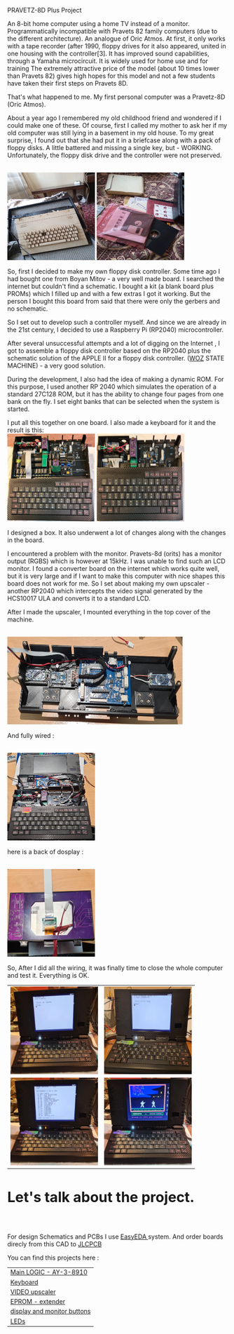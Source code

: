 PRAVETZ-8D Plus Project

An 8-bit home computer using a home TV instead of a monitor. 
Programmatically incompatible with Pravets 82 family computers (due to the different architecture). 
An analogue of Oric Atmos. At first, it only works with a tape recorder (after 1990, floppy drives 
for it also appeared, united in one housing with the controller[3]. 
It has improved sound capabilities, through a Yamaha microcircuit. It is widely used for home use 
and for training The extremely attractive price of the model (about 10 times lower than Pravets 82) 
gives high hopes for this model and not a few students have taken their first steps on Pravets 8D.

That's what happened to me. My first personal computer was a Pravetz-8D (Oric Atmos).

About a year ago I remembered my old childhood friend and wondered if I could make one of these.
Of course, first I called my mother to ask her if my old computer was still lying in a basement in my old house. To my great surprise, I found out that she had put it in a briefcase along with a pack of floppy disks.
A little battered and missing a single key, but - WORKING.
Unfortunately, the floppy disk drive and the controller were not preserved.

<br>
<img src="imgs/old_friend.jpg" width=200 height=200></img>
<img src="imgs/old_friend-d.jpg" width=200 height=200></img>
<br>

So, first I decided to make my own floppy disk controller. Some time ago I had bought one from Boyan Mitov - a very well made board.
I searched the internet but couldn't find a schematic. I bought a kit (a blank board plus PROMs) which I filled up and with a few extras I got it working. But the person I bought this board from said that there were only the gerbers and no schematic.


So I set out to develop such a controller myself.
And since we are already in the 21st century, I decided to use a Raspberry Pi (RP2040) microcontroller.

After several unsuccessful attempts and a lot of digging on the Internet , I got to assemble a floppy disk controller based on the RP2040 plus the schematic solution of the APPLE II for a floppy disk controller. (<a href = "https://en.wikipedia.org/wiki/Steve_Wozniak">WOZ</a> STATE MACHINE) - a very good solution.


During the development, I also had the idea of ​​making a dynamic ROM. For this purpose, I used another RP 2040 which simulates the operation of a standard 27C128 ROM, but it has the ability to change four pages from one bank on the fly. I set eight banks that can be selected when the system is started.


I put all this together on one board. I also made a keyboard for it and the result is this:
<br>
<img src="imgs/p8d-2.jpg" width=200 height=200></img>
<img src="imgs/p8d-1.jpg" width=200 height=200></img>
<br>


I designed a box. It also underwent a lot of changes along with the changes in the board.




I encountered a problem with the monitor.
Pravets-8d (orits) has a monitor output (RGBS) which is however at 15kHz. I was unable to find such an LCD monitor. I found a converter board on the internet which works quite well, but it is very large and if I want to make this computer with nice shapes this board does not work for me.
So I set about making my own upscaler - another RP2040 which intercepts the video signal generated by the HCS10017 ULA and converts it to a standard LCD.

After I made the upscaler, I mounted everything in the top cover of the machine.

<br>
<img src="imgs/top.jpg" width=400 height=200></img>
<br>

And fully wired : 

<br>
<img src="imgs/top-wired.jpg" width=200 height=200></img>
<br>


here is a back of dosplay : 

<br>
<img src="imgs/display.jpg" width=200 height=200></img>
<br>


So,
After I did all the wiring, it was finally time to close the whole computer and test it. Everything is OK.

<table border=0>
<tr>
<td><img src="imgs/start.jpg" width=200 height=200></img></td>
<td><img src="imgs/start-oric.jpg" width=200 height=200></img></td>
</tr>
<tr>
<td><img src="imgs/dos.jpg" width=200 height=200></img></td>
<td><img src="imgs/karate.jpg" width=200 height=200></img></td>
</tr>
</table>


<br>

<font size=+3><b>Let's talk about the project.</b></font>

<br><br>

For design Schematics and PCBs I use <a href=https://easyeda.com/> EasyEDA </a> system. 
And order boards direcly from this CAD to <a href=https://jlcpcb.com/>JLCPCB</a>


You can find this projects here : 
<table>
<tr><td><a href=https://u.easyeda.com/account/user/projects/index/detail?project=f9a5f7ce3ed544789af7b89d13e4c8b0&listType=all> Main LOGIC - AY-3-8910</a></td></tr>
<tr><td><a href=https://u.easyeda.com/account/user/projects/index/detail?project=a509fb325f5442a4b764fb28fe258eaf&listType=all> Keyboard</a></td></tr>
<tr><td><a href=https://u.easyeda.com/account/user/projects/index/detail?project=205ad6d6b13543d9b9c6c1f6ccf78b0d&listType=all> VIDEO upscaler</a></td></tr>
<tr><td><a href=https://u.easyeda.com/account/user/projects/index/detail?project=bce4df32041e4f5abfc7ceaee0b3d13a&listType=all> EPROM - extender</a></td></tr>
<tr><td><a href=https://u.easyeda.com/account/user/projects/index/detail?project=6507ddaba1c34345acee42c7cf9b6195&listType=all> display and monitor buttons</a></td></tr>
<tr><td><a href=https://u.easyeda.com/account/user/projects/index/detail?project=251d1eb9b4c64a02beb64955f6f17d24&listType=all> LEDs</a></td></tr>
</table>
























